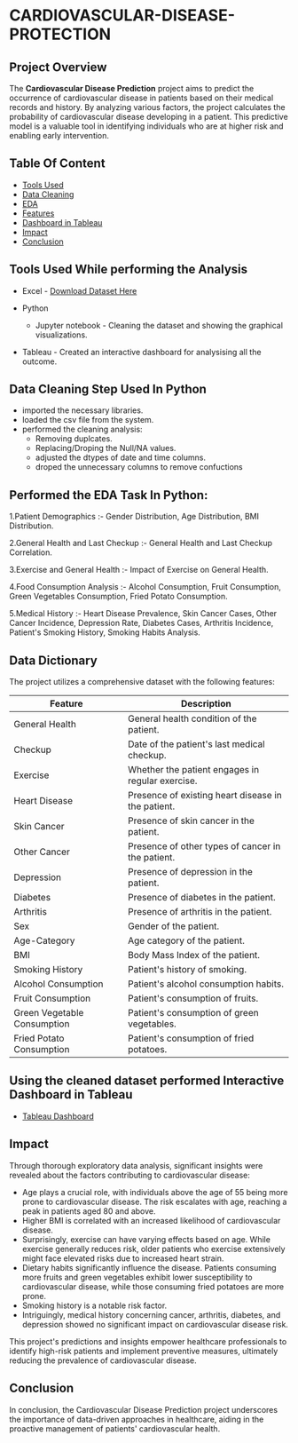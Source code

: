 # CARDIOVASCULAR-DISEASE-PROTECTION

## Project Overview
The **Cardiovascular Disease Prediction** project aims to predict the occurrence of cardiovascular disease in patients based on their medical records and history. By analyzing various factors, the project calculates the probability of cardiovascular disease developing in a patient. This predictive model is a valuable tool in identifying individuals who are at higher risk and enabling early intervention.

## Table Of Content 
- [Tools Used](#tools-used-while-performing-the-analysis)
- [Data Cleaning](#data-cleaning-step-used-in-python)
- [EDA](#performed-the-eda-task-in-python)
- [Features](#Data-Dictionary)
- [Dashboard in Tableau](#using-the-cleaned-dataset-performed-interactive-dashboard-in-tableau)
- [Impact](#Impact)
- [Conclusion](#Conclusion)

## Tools Used While performing the Analysis
- Excel - [Download Dataset Here](https://drive.google.com/file/d/1tCgnQWVrW0e4ilhfqvEtdRSqjIsVIcGY/view?usp=drive_link)
- Python
  - Jupyter notebook - Cleaning the dataset and showing the graphical visualizations.

- Tableau - Created an interactive dashboard for analysising all the outcome.


## Data Cleaning Step Used In Python 
- imported the necessary libraries.
- loaded the csv file from the system.
- performed the cleaning analysis:
  - Removing duplcates.
  - Replacing/Droping the Null/NA values.
  - adjusted the dtypes of date and time columns.
  - droped the unnecessary columns to remove confuctions

## Performed the EDA Task In Python:
1.Patient Demographics :-
Gender Distribution,
Age Distribution,
BMI Distribution.

2.General Health and Last Checkup :-
General Health and Last Checkup Correlation.

3.Exercise and General Health :-
Impact of Exercise on General Health.

4.Food Consumption Analysis :-
Alcohol Consumption,
Fruit Consumption,
Green Vegetables Consumption,
Fried Potato Consumption.

5.Medical History :-
Heart Disease Prevalence,
Skin Cancer Cases,
Other Cancer Incidence,
Depression Rate,
Diabetes Cases,
Arthritis Incidence,
Patient's Smoking History,
Smoking Habits Analysis.

## Data Dictionary
The project utilizes a comprehensive dataset with the following features:

| Feature                    | Description                                       |
|---------------------------|---------------------------------------------------|
| General Health            | General health condition of the patient.          |
| Checkup                   | Date of the patient's last medical checkup.       |
| Exercise                  | Whether the patient engages in regular exercise.  |
| Heart Disease             | Presence of existing heart disease in the patient.|
| Skin Cancer               | Presence of skin cancer in the patient.           |
| Other Cancer              | Presence of other types of cancer in the patient. |
| Depression               | Presence of depression in the patient.           |
| Diabetes                  | Presence of diabetes in the patient.              |
| Arthritis                 | Presence of arthritis in the patient.             |
| Sex                       | Gender of the patient.                           |
| Age-Category              | Age category of the patient.                     |
| BMI                       | Body Mass Index of the patient.                  |
| Smoking History           | Patient's history of smoking.                    |
| Alcohol Consumption       | Patient's alcohol consumption habits.            |
| Fruit Consumption         | Patient's consumption of fruits.                 |
| Green Vegetable Consumption | Patient's consumption of green vegetables.    |
| Fried Potato Consumption | Patient's consumption of fried potatoes.         |
## Using the cleaned dataset performed Interactive Dashboard in Tableau
- [Tableau Dashboard](https://public.tableau.com/views/FinalYearProject_17188948702440/Dashboard1?:language=en-GB&publish=yes&:sid=&:redirect=auth&:display_count=n&:origin=viz_share_link)

## Impact
Through thorough exploratory data analysis, significant insights were revealed about the factors contributing to cardiovascular disease:

- Age plays a crucial role, with individuals above the age of 55 being more prone to cardiovascular disease. The risk escalates with age, reaching a peak in patients aged 80 and above.
- Higher BMI is correlated with an increased likelihood of cardiovascular disease.
- Surprisingly, exercise can have varying effects based on age. While exercise generally reduces risk, older patients who exercise extensively might face elevated risks due to increased heart strain.
- Dietary habits significantly influence the disease. Patients consuming more fruits and green vegetables exhibit lower susceptibility to cardiovascular disease, while those consuming fried potatoes are more prone.
- Smoking history is a notable risk factor.
- Intriguingly, medical history concerning cancer, arthritis, diabetes, and depression showed no significant impact on cardiovascular disease risk.

This project's predictions and insights empower healthcare professionals to identify high-risk patients and implement preventive measures, ultimately reducing the prevalence of cardiovascular disease.

## Conclusion
In conclusion, the Cardiovascular Disease Prediction project underscores the importance of data-driven approaches in healthcare, aiding in the proactive management of patients' cardiovascular health.

